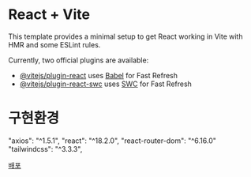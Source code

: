 # React + Vite

This template provides a minimal setup to get React working in Vite with HMR and some ESLint rules.

Currently, two official plugins are available:

- [@vitejs/plugin-react](https://github.com/vitejs/vite-plugin-react/blob/main/packages/plugin-react/README.md) uses [Babel](https://babeljs.io/) for Fast Refresh
- [@vitejs/plugin-react-swc](https://github.com/vitejs/vite-plugin-react-swc) uses [SWC](https://swc.rs/) for Fast Refresh


# 구현환경 

   "axios": "^1.5.1",
    "react": "^18.2.0",
    "react-router-dom": "^6.16.0"
     "tailwindcss": "^3.3.3",

[배포](https://wonderful-treacle-9ce51f.netlify.app/)
